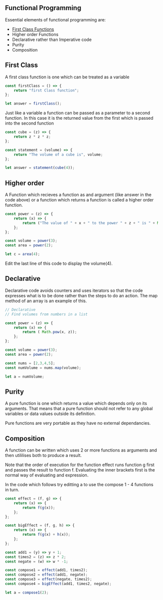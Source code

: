 ## Functional Programming

Essential elements of functional programming are:

-   [First Class Functions](https://developer.mozilla.org/en-US/docs/Glossary/First-class_Function)
-   Higher order Functions
-   Declarative rather than Imperative code
-   Purity
-   Composition

## First Class

A first class function is one which can be treated as a variable

<div
  data-runkit
  data-runkit-evaluate-on-load="true"
  data-runkit-gutter-style="none"
  data-runkit-node-version="18"
>

```javascript
const firstClass = () => {
    return "first Class function";
};

let answer = firstClass();
```

</div>

Just like a variable a function can be passed as a parameter to a second function. In this case it is the returned value from the first which is passed into the second function

<div
  data-runkit
  data-runkit-evaluate-on-load="true"
  data-runkit-gutter-style="none"
  data-runkit-node-version="18"
>

```javascript
const cube = (z) => {
    return z * z * z;
};

const statement = (volume) => {
    return "The volume of a cube is", volume;
};

let answer = statement(cube(4));
```

</div>

## Higher order

A Function which recieves a function as and argument (like answer in the code above) or a function which returns a function is called a higher order function.

<div
  data-runkit
  data-runkit-evaluate-on-load="true"
  data-runkit-gutter-style="none"
  data-runkit-node-version="18"
>

```javascript
const power = (z) => {
    return (x) => {
        return ("The value of " + x + " to the power " + z + " is " + Math.pow(x, z));
    };
};

const volume = power(3);
const area = power(2);

let c = area(4);
```

</div>

Edit the last line of this code to display the volume(4).

## Declarative

Declarative code avoids counters and uses iterators so that the code expresses what is to be done rather than the steps to do an action.  The map method of an array is an example of this.

<div
  data-runkit
  data-runkit-evaluate-on-load="true"
  data-runkit-gutter-style="none"
  data-runkit-node-version="18"
>

```javascript
// Declarative
// Find volumes from numbers in a list

const power = (z) => {
    return (x) => {
        return ( Math.pow(x, z));
    };
};

const volume = power(3);
const area = power(2);

const nums = [2,3,4,5];
const numVolume = nums.map(volume);

let a = numVolume;
```

</div>


## Purity

A pure function is one which returns a value which depends only on its arguments.  That means that a pure function should not refer to any global variables or data values outside its definition.

Pure functions are very portable as they have no  external dependancies.

## Composition

A function can be written which uses 2 or more functions as arguments and then utililises both to produce a result.

Note that the order of execution for the function effect runs function g first and passes the result to function f. Evaluating the inner brackets first is the normal way of evaluating and expression.

In the code which follows try editting a to use the compose 1 - 4 functions in turn.

<div
  data-runkit
  data-runkit-evaluate-on-load="true"
  data-runkit-gutter-style="none"
  data-runkit-node-version="18"
>

```javascript
const effect = (f, g) => {
    return (x) => {
        return f(g(x));
    };
};

const bigEffect = (f, g, h) => {
    return (x) => {
        return f(g(x) + h(x));
    };
};

const add1 = (y) => y + 1;
const times2 = (z) => z * 2;
const negate = (w) => w * -1;

const compose1 = effect(add1, times2);
const compose2 = effect(add1, negate);
const compose3 = effect(negate, times2);
const compose4 = bigEffect(add1, times2, negate);

let a = compose1(2);
```

</div>
